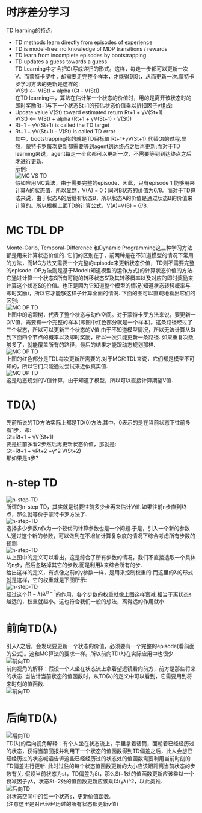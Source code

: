 # 时序差分学习
TD learning的特点: <br>
* TD methods learn directly from episodes of experience <br>
* TD is model-free: no knowledge of MDP transitions / rewards <br>
* TD learn from incomplete episodes by bootstrapping <br>
* TD updates a guess towards a guess <br>
TD Learning中才会把Gt写成递归的形式。这样，每走一步都可以更新一次V。而蒙特卡罗中，却需要走完整个样本，才能得到Gt，从而更新一次.蒙特卡罗学习方法的更新是这样的: <br>
V(St) <-- V(St) + alpha (Gt - V(St)) <br>
在TD learning中，算法在估计某一个状态的价值时，用的是离开该状态时的即时奖励Rt+1与下一个状态St+1的预估状态价值乘以折扣因子γ组成: <br>
* Update value V(St) toward estimated return Rt+1 + γV(St+1) <br>
V(St) <-- V(St) + alpha (Rt+1 + γV(St+1)  - V(St)) <br>
* Rt+1 + γV(St+1) is called the TD target <br>
* Rt+1 + γV(St+1)  - V(St) is called TD error <br>
其中，bootstrapping指的就是TD目标值 Rt+1+γV(St+1) 代替Gt的过程.显然，蒙特卡罗每次更新都需要等到agent到达终点之后再更新;而对于TD learning来说，agent每走一步它都可以更新一次，不需要等到到达终点之后才进行更新. <br>
示例: <br>
![MC VS TD](https://github.com/MA-JIE/Reinforcement-Learning-MJ/blob/master/%E6%97%B6%E5%BA%8F%E5%B7%AE%E5%88%86%E5%AD%A6%E4%B9%A0/img/mc_td.png) <br>
假如应用MC算法，由于需要完整的episode，因此，只有episode 1 能够用来计算A的状态值，所以显然，V(A) = 0；同时B状态的价值为6/8。而对于TD算法来说，由于状态A的后继有状态B，所以状态A的价值是通过状态B的价值来计算的。所以根据上面TD的计算公式，V(A)=V(B) = 6/8. <br>
# MC TDL DP
Monte-Carlo, Temporal-Difference 和Dynamic Programming这三种学习方法都是用来计算状态价值的. 它们的区别在于，前两种是在不知道模型的情况下常用的方法，而MC方法又需要一个完整的episode来更新状态价值，TD则不需要完整的episode. DP方法则是基于Model(知道模型的运作方式)的计算状态价值的方法. 它通过计算一个状态S所有可能的转移状态S’及其转移概率以及对应的即时奖励来计算这个状态S的价值。也正是因为它知道整个模型的情况(知道状态转移概率与即时奖励)，所以它才能够这样子计算全面的情况. 下面的图可以直观地看出它们的区别: <br>
![MC DP TD](https://github.com/MA-JIE/Reinforcement-Learning-MJ/blob/master/%E6%97%B6%E5%BA%8F%E5%B7%AE%E5%88%86%E5%AD%A6%E4%B9%A0/img/dp_mc_td1.png) <br>
上图中的这颗树，代表了整个状态与动作空间。对于蒙特卡罗方法来说，要更新一次V值，需要有一个完整的样本(即图中红色部分就是一个样本)。这条路径经过了三个状态，所以可以更新三个状态的V值.由于不知道模型情况，所以无法计算从St到下面四个节点的概率以及即时奖励，所以一次只能更新一条路径. 如果重复次数够多了，就能覆盖所有的路径，最后的结果才能跟动态规划那样. <br>
![MC DP TD](https://github.com/MA-JIE/Reinforcement-Learning-MJ/blob/master/%E6%97%B6%E5%BA%8F%E5%B7%AE%E5%88%86%E5%AD%A6%E4%B9%A0/img/dp_mc_td2.png) <br>
上图的红色部分是TDL每次更新所需要的.对于MC和TDL来说，它们都是模型不可知的，所以它们只能通过尝试来近似真实值. <br>
![MC DP TD](https://github.com/MA-JIE/Reinforcement-Learning-MJ/blob/master/%E6%97%B6%E5%BA%8F%E5%B7%AE%E5%88%86%E5%AD%A6%E4%B9%A0/img/dp_mc_td3.png) <br>
这是动态规划的V值计算，由于知道了模型，所以可以直接计算期望V值. <br>
# TD(λ)
先前所说的TD方法实际上都是TD(0)方法.其中，0表示的是在当前状态下往前多看1步，即: <br>
Gt=Rt+1 + γV(St+1) <br>
要是往前多看2步然后再更新状态价值，那就是: <br>
Gt=Rt+1 + γRt+2 +γ^2 V(St+2) <br>
那如果是n步? <br>
# n-step TD
![n-step-TD](https://github.com/MA-JIE/Reinforcement-Learning-MJ/blob/master/%E6%97%B6%E5%BA%8F%E5%B7%AE%E5%88%86%E5%AD%A6%E4%B9%A0/img/n_step_td.png) <br>
所谓的n-step TD，其实就是说要往前多少步再来估计V值.如果往前n步直到终点，那么就等价于蒙特卡罗方法了. <br>
![n-step-TD](https://github.com/MA-JIE/Reinforcement-Learning-MJ/blob/master/%E6%97%B6%E5%BA%8F%E5%B7%AE%E5%88%86%E5%AD%A6%E4%B9%A0/img/n_step_td1.png) <br>
选择多少步数n作为一个较优的计算参数也是一个问题.于是，引入一个新的参数 λ.通过这个新的参数，可以做到在不增加计算复杂度的情况下综合考虑所有步数的预测. <br>
![n-step-TD](https://github.com/MA-JIE/Reinforcement-Learning-MJ/blob/master/%E6%97%B6%E5%BA%8F%E5%B7%AE%E5%88%86%E5%AD%A6%E4%B9%A0/img/n_step_td2.png) <br>
从上图中的定义可以看出，这是综合了所有步数的情况，我们不直接选取一个具体的n步，然后忽略掉其它的步数.而是利用λ来综合所有的步. <br>
给出这样的定义，有点像之前的γ参数一样，是用来控制权重的.而这里的λ的形式就是这样，它的权重就是下图所示: <br>
![n-step-TD](https://github.com/MA-JIE/Reinforcement-Learning-MJ/blob/master/%E6%97%B6%E5%BA%8F%E5%B7%AE%E5%88%86%E5%AD%A6%E4%B9%A0/img/n_step_td3.png) <br>
经过这个$(1−λ)λ^{n−1}$的作用，各个步数的权重就像上图这样衰减.相当于离状态s越远的，权重就越小。这也符合我们一般的想法，离得远的作用就小. <br>
# 前向TD(λ)
引入λ之后，会发现要更新一个状态的价值，必须要有一个完整的episode(看前面的公式)。这和MC算法的要求一样。所以前向TD(λ)在实际应用中也很少. <br>
![前向TD](https://github.com/MA-JIE/Reinforcement-Learning-MJ/blob/master/%E6%97%B6%E5%BA%8F%E5%B7%AE%E5%88%86%E5%AD%A6%E4%B9%A0/img/forward_td.png) <br>
前向视角的解释：假设一个人坐在状态流上拿着望远镜看向前方，前方是那些将来的状态. 当估计当前状态的值函数时，从TD(λ)的定义中可以看到，它需要用到将来时刻的值函数. <br>
![前向TD](https://github.com/MA-JIE/Reinforcement-Learning-MJ/blob/master/%E6%97%B6%E5%BA%8F%E5%B7%AE%E5%88%86%E5%AD%A6%E4%B9%A0/img/forward_td1.png) <br>

# 后向TD(λ)
![后向TD](https://github.com/MA-JIE/Reinforcement-Learning-MJ/blob/master/%E6%97%B6%E5%BA%8F%E5%B7%AE%E5%88%86%E5%AD%A6%E4%B9%A0/img/behind_td.png) <br>
TD(λ)的后向视角解释：有个人坐在状态流上，手里拿着话筒，面朝着已经经历过的状态，获得当前回报并利用下一个状态的值函数得到TD偏差之后，此人会想已经经历过的状态喊话告诉这些已经经历过的状态处的值函数需要利用当前时刻的TD偏差进行更新. 此时过往的每个状态值函数更新的大小应该跟距离当前状态的步数有关. 假设当前状态为st，TD偏差为δt，那么St−1处的值函数更新应该乘以一个衰减因子γλ，状态St−2处的值函数更新应该乘以(γλ)^2，以此类推. <br>
![后向TD](https://github.com/MA-JIE/Reinforcement-Learning-MJ/blob/master/%E6%97%B6%E5%BA%8F%E5%B7%AE%E5%88%86%E5%AD%A6%E4%B9%A0/img/behind_td1.png) <br>
对状态空间中的每一个状态s，更新价值函数. <br>
(注意这里是对已经经历过的所有状态都更新v值) <br>
